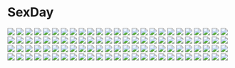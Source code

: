 # SexDay
![](https://konachan.com/jpeg/712fc2a572b64e8ae71dba17980a5c93/Konachan.com%20-%20226356%20aliasing%20anthropomorphism%20barefoot%20bikini%20blue_eyes%20breasts%20gray_hair%20hat%20kantai_collection%20kashima_%28kancolle%29%20natsuki_%28ukiwakudasai%29%20swimsuit.jpg)
![](https://konachan.com/jpeg/e9124584117205e47044a424bf05b46b/Konachan.com%20-%2019871%20blonde_hair%20green_eyes%20hina_ichigo%20rozen_maiden.jpg)
![](https://konachan.com/image/3cc492e1eb27de6e77f94d9c7ed0ee10/Konachan.com%20-%20171956%202girls%20animal%20blue_eyes%20bow%20brown_eyes%20brown_hair%20frog%20gloves%20green_hair%20hakurei_reimu%20kochiya_sanae%20long_hair%20miko%20navel%20skirt%20snake%20torii%20touhou.jpg)
![](https://konachan.com/image/16f75c51bd6c2c6ccb4d0850e1779bff/Konachan.com%20-%2034794%20card_captor_sakura%20kinomoto_sakura%20li_syaoran.jpg)
![](https://konachan.com/jpeg/fff23e4c2e1e31235360977d16e00b85/Konachan.com%20-%20285936%20ass%20azur_lane%20black_hair%20breasts%20brown_eyes%20clouds%20gloves%20katana%20long_hair%20panties%20pantyhose%20ponytail%20rin2008%20sky%20sword%20underwear%20uniform%20water%20weapon.jpg)
![](https://konachan.com/image/5738fd6bf45070dea7f4720757b44037/Konachan.com%20-%20209666%20hatsune_miku%20vocaloid.jpg)
![](https://konachan.com/jpeg/732d0f6a8f6b5a40dedb5a6efc5bb3aa/Konachan.com%20-%20238978%202girls%20animal_ears%20black_hair%20blonde_hair%20catgirl%20dress%20elbow_gloves%20flowers%20gloves%20hat%20kaban%20petals%20serval%20short_hair%20shorts%20thighhighs.jpg)
![](https://konachan.com/image/5176b1f602c0d6a33c5b0bdddb819771/Konachan.com%20-%2077914%20blue_eyes%20hat%20kud_wafter%20loli%20noumi_kudryavka%20thighhighs%20watermark.jpg)
![](https://konachan.com/jpeg/a22f7093a6af528f0ecdcce30e8f386e/Konachan.com%20-%20249492%20barefoot%20bikini%20blush%20breasts%20clouds%20food%20green_eyes%20long_hair%20orange_hair%20original%20sky%20swim_ring%20swimsuit%20tree%20water%20watermark.jpg)
![](https://konachan.com/image/333c11bbcf68daf86f6c8a797fca18f3/Konachan.com%20-%205706%20tagme.jpg)
![](https://konachan.com/image/49ec6bfdaec97c2f3351391e7c627711/Konachan.com%20-%20307143%20aqua_eyes%20azur_lane%20blush%20breasts%20cleavage%20clouds%20dress%20elbow_gloves%20gloves%20hat%20long_hair%20reflection%20sky%20thighhighs%20watermark%20white_hair%20yuxiantailang.jpg)
![](https://konachan.com/image/b85b00785dff0401033ff3511b04bb6a/Konachan.com%20-%20301589%20ass%20bed%20bunnygirl%20cameltoe%20computer%20denfunsan%20doll%20hololive%20pantyhose%20usada_pekora%20wink.jpg)
![](https://konachan.com/jpeg/70c800d2bb4d387c12a8b0eced5da72c/Konachan.com%20-%20140067%20long_hair%20original%20purple_hair%20school_uniform%20skirt%20swordsouls%20thighhighs.jpg)
![](https://konachan.com/image/eebb46eaf980e66f4b5b105f5f1a368d/Konachan.com%20-%2091752%20dress%20flowers%20kazami_yuuka%20petals%20red_eyes%20sunflower%20touhou%20umbrella%20zqhzx.jpg)
![](https://konachan.com/jpeg/0b8e9975675bde9b111a3289116ac8f8/Konachan.com%20-%20187942%20brown_hair%20butterfly%20original%20tang_elen%20tears.jpg)
![](https://konachan.com/jpeg/561234048d58f73b6303bff3a6bdf661/Konachan.com%20-%20297345%20animal%20aqua_eyes%20black_hair%20cat%20flowers%20japanese_clothes%20kimono%20kurosawa_dia%20kurosawa_ruby%20long_hair%20love_live%21_sunshine%21%21%20orein%20red_eyes%20twintails.jpg)
![](https://konachan.com/jpeg/6b050ff04a0c3911caee6ebf7899aa8d/Konachan.com%20-%2079937%20kagamine_rin%20vocaloid.jpg)
![](https://konachan.com/jpeg/ba9cc5a4f04d62499914484f06cc5764/Konachan.com%20-%20136322%20bed%20game_cg%20habane_kotori%20kono_oozora_ni_tsubasa_wo_hirogete.jpg)
![](https://konachan.com/image/a498dd7891654edff4fbc6e8dfd1616d/Konachan.com%20-%2041698%20all_male%20hibari_kyouya%20hibird%20katekyou_hitman_reborn%20male.jpg)
![](https://konachan.com/jpeg/6bb6359791a9daada8735afe9d55e81f/Konachan.com%20-%20265162%20anus%20ass%20brown_hair%20cum%20dress%20fingering%20front_wing%20game_cg%20gloves%20ino%20long_hair%20male%20masturbation%20nopan%20nude%20pussy%20pussy_juice%20uncensored%20yellow_eyes.jpg)
![](https://konachan.com/jpeg/1a8be63b2a9bbbf371417bb0fe21a652/Konachan.com%20-%20258666%20blush%20breast_hold%20breasts%20gray_hair%20leaves%20long_hair%20navel%20nipples%20pubic_hair%20pussy%20red_eyes%20riku_karasu%20sakata_nemuno%20see_through%20touhou%20tree%20weapon.jpg)
![](https://konachan.com/jpeg/d5acd94931c1c6edd26911617eb2bf6b/Konachan.com%20-%208811%20hiiragi_tsukasa%20lucky_star%20stars.jpg)
![](https://konachan.com/jpeg/88afdecf4a23c504b7712d0602ed04f6/Konachan.com%20-%20164645%20black_hair%20katagiri_hinata%20original%20ponytail%20school_uniform%20skirt.jpg)
![](https://konachan.com/image/1f49f2d468c10313fa3e7080b960889f/Konachan.com%20-%2025161%20flowers%20hina_ichigo%20rozen_maiden%20sakurada_jun%20shinku%20silhouette%20suiseiseki.jpeg)
![](https://konachan.com/jpeg/5b45a6afed516dab6c5bab557fb76686/Konachan.com%20-%2015643%20blue%20japanese_clothes%20miko%20murakami_suigun.jpg)
![](https://konachan.com/jpeg/1d3d74f7d20efa923f3e18411ca64a1f/Konachan.com%20-%2094675%20brown_hair%20gundam_seed%20gundam_seed_destiny%20long_hair%20mobile_suit_gundam%20parody%20red_eyes%20reiuji_utsuho%20shinryoku_%28j-1%29%20touhou%20weapon.jpg)
![](https://konachan.com/image/971d702413a5027ada6d0765a825e3e2/Konachan.com%20-%20255653%20blue_eyes%20dead_line%20flowers%20halloween%20kirisame_marisa%20long_hair%20pumpkin%20red%20skirt%20touhou.jpg)
![](https://konachan.com/image/fac4b6cb2df2584bd5da3c0abd4ce7e2/Konachan.com%20-%20298272%202girls%20ass%20blonde_hair%20bow%20crossover%20dress%20fate_grand_order%20fate_%28series%29%20gray_eyes%20gray_hair%20hat%20hug%20loli%20long_hair%20nude%20shoujo_ai%20tagme_%28character%29.jpg)
![](https://konachan.com/jpeg/a4c98d5e9f360a5194f67ee4c06826e1/Konachan.com%20-%2077452%20butterfly%20kanon%20sawatari_makoto%20wadapen.jpg)
![](https://konachan.com/jpeg/a5ae622accdc7bb94f8be9718e6898b2/Konachan.com%20-%20261330%20darling_in_the_franxx%20food%20group%20honey%20ikuno_%28darling_in_the_franxx%29%20miku_%28darling_in_the_franxx%29%20pizza%20todo-akira%20uniform%20zero_two.jpg)
![](https://konachan.com/image/8e4d875101b708178d02f0d20883db6a/Konachan.com%20-%20270500%20baka_moe_heart_ni_ai_wo_komete%21%20black_hair%20blush%20book%20breasts%20brown_eyes%20game_cg%20kaneshiro_ai%20praline%20riv%20school_uniform%20short_hair%20skirt%20wink.jpg)
![](https://konachan.com/image/9f17be4aa8336075dfead77ef0f1149e/Konachan.com%20-%20237096%202girls%20black_hair%20book%20brown_eyes%20brown_hair%20fire%20flowers_%28game%29%20gray_eyes%20kobuta%20long_hair%20ribbons%20school_uniform%20short_hair%20skirt%20socks.jpg)
![](https://konachan.com/image/9b282f4dc4b367fdf057c4a604d0193c/Konachan.com%20-%2089166%20blue_eyes%20breasts%20flowers%20japanese_clothes%20long_hair%20megurine_luka%20pink_hair%20rose%20vocaloid.jpg)
![](https://konachan.com/image/d8e1ed907b8eeedb60519a2af0923092/Konachan.com%20-%20112963%20blue_hair%20breasts%20game_cg%20nipples%20panties%20sex%20tagme%20underwear.jpg)
![](https://konachan.com/image/cbfbbc0af622fbe1bdc7c31281c49bf1/Konachan.com%20-%20261916%20black_hair%20blue_eyes%20blush%20bra%20breasts%20brown_hair%20cum%20game_cg%20long_hair%20male%20nipples%20open_shirt%20panties%20panty_pull%20ponytail%20sex%20shirt_lift%20underwear.jpg)
![](https://konachan.com/jpeg/4f852e4a85a60b662fcb195fa907c3fe/Konachan.com%20-%20291030%20aora%20blue_hair%20chibi%20food%20glasses%20gray_eyes%20horns%20kimono%20long_hair%20male%20ponytail%20red_eyes%20ribbons%20signed%20sword%20umbrella%20uniform%20weapon%20white.jpg)
![](https://konachan.com/jpeg/289df7a2a7ab9bdc81e274ad0186987f/Konachan.com%20-%20273488%20anthropomorphism%20azur_lane%20body_mahattaya_ginga%20bra%20breasts%20cleavage%20honolulu_%28azur_lane%29%20navel%20panties%20pantyhose%20school_uniform%20teddy_bear%20underwear.jpg)
![](https://konachan.com/image/9edc925c59618e5848bcd04e600f607a/Konachan.com%20-%20194850%20blush%20catstudioinc_%28punepuni%29%20haiyore%21_nyaruko-san%20kuuko%20long_hair%20red_eyes%20red_hair%20twintails.jpg)
![](https://konachan.com/image/28e8e3724278fa4596e4c784749381f9/Konachan.com%20-%20121434%20black_rock_shooter%20kuroi_mato.jpg)
![](https://konachan.com/jpeg/2900ee74efa9009b2a6a9994d237a5fa/Konachan.com%20-%20120019%20black_hair%20brown_eyes%20k-on%21%20kakashi%20long_hair%20nakano_azusa%20twintails.jpg)
![](https://konachan.com/jpeg/f99c04f6a7c5f75351a6226e99a48d47/Konachan.com%20-%20259736%20aqua_eyes%20blonde_hair%20long_hair%20loundraw%20original%20signed.jpg)
![](https://konachan.com/image/9124a321fda5753a36472d91585d9786/Konachan.com%20-%2056826%20fate_testarossa%20jpeg_artifacts%20mahou_shoujo_lyrical_nanoha%20mahou_shoujo_lyrical_nanoha_strikers%20yagami_hayate.jpg)
![](https://konachan.com/image/ad8d5ad4b26d409b9d9f4c25544b5af9/Konachan.com%20-%2043266%20ai_yori_aoshi%20blue_eyes%20blue_hair%20blush%20breasts%20nipples%20nude%20pussy_juice%20sakuraba_aoi%20sex%20short_hair.jpg)
![](https://konachan.com/image/480b433d884bb6d489464400d1d0337d/Konachan.com%20-%2031747%20amagahara_inaho%20blonde_hair%20blue_eyes%20brown_hair%20cake%20drink%20favorite%20food%20game_cg%20happy_margaret%21%20kokonoka%20maid%20minahase_karin%20red_hair%20sakura_mao.jpg)
![](https://konachan.com/jpeg/3f145621f7cd54705de20960474c81f9/Konachan.com%20-%20228194%20anmi%20aqua_eyes%20ass%20barefoot%20beach%20bikini%20blue_eyes%20brown_hair%20clouds%20group%20hat%20long_hair%20navel%20orange_eyes%20original%20see_through%20sky%20swimsuit%20water%20wet.jpg)
![](https://konachan.com/image/37a58c9966c134890563ecddfc92078f/Konachan.com%20-%20198788%20blonde_hair%20fang%20flandre_scarlet%20hat%20long_hair%20newnand%20red_eyes%20skirt%20thighhighs%20touhou%20vampire%20wings%20zettai_ryouiki.jpg)
![](https://konachan.com/image/8f26861ef68355f93f001d4ddb423f26/Konachan.com%20-%20104077%20akagi_ritsuko%20blush%20bodysuit%20breasts%20ikari_gendo%20ikari_shinji%20katsuragi_misato%20neon_genesis_evangelion%20nipples%20skintight%20soryu_asuka_langley%20twinpoo.jpg)
![](https://konachan.com/image/04fa60297da17bbbe49dededcc65eb84/Konachan.com%20-%2056552%20flowers%20green_hair%20kieta%20long_hair%20onozuka_komachi%20red_hair%20scythe%20shikieiki_yamaxanadu%20sky%20touhou%20twintails%20water%20weapon.jpg)
![](https://konachan.com/image/2d8ab93735a77c5364fae13cfbc6e50b/Konachan.com%20-%20274157%20barefoot%20bed%20blonde_hair%20breast_hold%20breasts%20hat%20kirisame_marisa%20long_hair%20nude%20reri%20touhou%20witch_hat%20yellow_eyes.jpg)
![](https://konachan.com/jpeg/7cc19b50cfc93f88ac0ab9c64d15d015/Konachan.com%20-%20253401%202girls%20autumn%20brown_eyes%20brown_hair%20couch%20flowers%20green_eyes%20hat%20idolmaster%20long_hair%20necklace%20short_hair%20skirt%20tada_riina%20twintails%20wristwear.jpg)
![](https://konachan.com/jpeg/6d2646660bc7f320ad2c4437154b6d68/Konachan.com%20-%20189711%20akaza%20blush%20fingering%20game_cg%20masturbation%20may-be_soft%20ogura_kana%20panties%20skirt%20tagme%20underwear%20upskirt%20wet.jpg)
![](https://konachan.com/image/008be48a4147e7bc735df9193d2d47ed/Konachan.com%20-%20164455%20animal_ears%20dress%20fatkewell%20foxgirl%20orange_hair%20original%20summer%20tail.jpg)
![](https://konachan.com/jpeg/9aa8f4248eb89a2ef4be0f8e7d647abc/Konachan.com%20-%20123301%20blonde_hair%20game_cg%20kazamatsuri_mana%20manatsu_no_yoru_no_yuki_monogatari%20mikeou%20panties%20sport%20tennis%20twintails%20underwear%20wet.jpg)
![](https://konachan.com/image/19c66cc184a68ed870273b0890abd4b9/Konachan.com%20-%20274105%20blush%20clouds%20couch%20dress%20flowers%20forever_7th_capital%20gloves%20ibara_dance%20long_hair%20orange_hair%20red_eyes%20sky%20tagme_%28character%29.jpg)
![](https://konachan.com/image/2524ff127c5573a305020f8f8bc29325/Konachan.com%20-%2028817%20fuura_kafuka%20kitsu_chiri%20sayonara_zetsubou_sensei%20tagme.jpg)
![](https://konachan.com/image/d961139d912f018ac7258fcae974d7bd/Konachan.com%20-%20223710%20aqua_eyes%20blonde_hair%20breasts%20brown_eyes%20brown_hair%20cleavage%20katana%20long_hair%20navel%20ponytail%20sword%20tagme_%28character%29%20under_night_in-birth%20weapon.jpg)
![](https://konachan.com/image/f15ef76754912c817d0089734915997b/Konachan.com%20-%20102307%20bikini%20braids%20elbow_gloves%20erect_nipples%20gloves%20green_hair%20navel%20panties%20swimsuit%20tadano_akira%20thighhighs%20twintails%20underwear%20wang_liu_mei%20yellow_eyes.jpg)
![](https://konachan.com/jpeg/c64a8b32c7ac3ddfbd98fee111e106e3/Konachan.com%20-%20219995%20breasts%20cleavage%20game_cg%20gloves%20hat%20long_hair%20mage%20magic%20navel%20pointed_ears%20purple_eyes%20purple_hair%20shannon_fiszer%20staff%20tagme_%28artist%29%20witch_hat.jpg)
![](https://konachan.com/image/741aedd44ae649cd73f28a71bab39152/Konachan.com%20-%2064877%20megurine_luka%20vocaloid.jpg)
![](https://konachan.com/image/3c2cf3de1de3d1b41977cb012baa64ce/Konachan.com%20-%20201688%202girls%20armor%20black_hair%20brown_eyes%20brown_hair%20dragon%20elbow_gloves%20gloves%20original%20pixiv_fantasia%20scarf%20short_hair%20swd3e2%20thighhighs%20uniform.jpg)
![](https://konachan.com/image/d368a02834cba8324edf4ae9218006b9/Konachan.com%20-%20156190%20aircraft%20building%20city%20dragon%20dualscreen%20ino_satsu%20original%20pixiv_fantasia.jpg)
![](https://konachan.com/image/d0057f3b28714a483242efdea41b8855/Konachan.com%20-%20256510%20aqua_hair%20atdan%20dress%20forever_7th_capital%20hatsune_miku%20headphones%20long_hair%20microphone%20tattoo%20thighhighs%20twintails%20vocaloid.jpg)
![](https://konachan.com/jpeg/87e4626a4e104ad6d96494f8a6f6bdda/Konachan.com%20-%20147355%202girls%20black_hair%20blonde_hair%20bow%20cake%20crossover%20drink%20food%20garnet%20hakurei_reimu%20hat%20japanese_clothes%20kyuubee%20miko%20red_eyes%20touhou%20yakumo_yukari.jpg)
![](https://konachan.com/jpeg/1198a0d486f737548ce7e49e05d60254/Konachan.com%20-%20232479%20blonde_hair%20blush%20bow%20brown_eyes%20brown_hair%20dress%20e.o.%20foxgirl%20hat%20long_hair%20maribel_han%20ribbons%20short_hair%20tears%20tie%20touhou%20usami_renko%20yakumo_ran.jpg)
![](https://konachan.com/image/429fe9205c42c64fa126fadcd54a5d2e/Konachan.com%20-%2072409%20brown_hair%20choker%20desert%20feathers%20green_eyes%20hug%20male%20sakura_%28tsubasa%29%20short_hair%20syaoran%20tsubasa_reservoir_chronicle%20vector%20watermark.jpg)
![](https://konachan.com/image/1e397222c406a0d1c2c37d5ca97198f8/Konachan.com%20-%2055007%20glasses%20hiiragi_kagami%20hiiragi_tsukasa%20izumi_konata%20japanese_clothes%20kadowaki_satoshi%20lucky_star%20scan%20takara_miyuki%20yukata.jpg)
![](https://konachan.com/jpeg/3549b629c3c41c736b40e5bb0710c5dc/Konachan.com%20-%20302372%20anthropomorphism%20azur_lane%20black_hair%20cat_smile%20fang%20gloves%20hat%20long_hair%20pink_eyes%20thighhighs%20water%20yu_ni_t%20zettai_ryouiki.jpg)
![](https://konachan.com/jpeg/143893eeff5b0568e8b0dfb60928272c/Konachan.com%20-%20288557%20original%20polychromatic%20ram_%28ramlabo%29%20white.jpg)
![](https://konachan.com/image/2c73aed1444df85358514a4e6c1424df/Konachan.com%20-%2070648%20ass%20brown_hair%20clouds%20hakurei_reimu%20japanese_clothes%20long_hair%20miko%20red_eyes%20ribbons%20sky%20touhou%20zoom_layer.jpg)
![](https://konachan.com/image/b17aa9bcb92ba109a92ad1439bda41f4/Konachan.com%20-%20142815%20bed%20breasts%20ke-ta%20letty_whiterock%20nipples%20no_bra%20nopan%20open_shirt%20short_hair%20touhou%20wet.jpg)
![](https://konachan.com/image/851cb9d383ce9786ae28fdbae16caa72/Konachan.com%20-%20134506%20kusanagi_tonbo%20tagme.jpg)
![](https://konachan.com/image/7538a98f533ea02076c06bedfd755900/Konachan.com%20-%2041231%20clannad%20ibuki_fuuko%20pantyhose%20school_uniform.jpg)
![](https://konachan.com/image/e771eca28d5ea9adf98940b29f621b26/Konachan.com%20-%20132583%20barefoot%20beach%20bikini%20brown_hair%20idolmaster%20popsicle%20shachi_kamaboko%20swimsuit%20tagme%20tagme_%28character%29.jpg)
![](https://konachan.com/image/12a1e2e7d20f19ba7bad47dd0c066826/Konachan.com%20-%2032010%20artoria_pendragon_%28all%29%20fate_%28series%29%20fate_stay_night%20saber.jpg)
![](https://konachan.com/image/8a2532b8b85e791612e6c4d8523a839d/Konachan.com%20-%20108410%20abubu%20akemi_homura%20black_hair%20blonde_hair%20blue_hair%20kyuubee%20long_hair%20miki_sayaka%20pink_hair%20red_hair%20sakura_kyouko%20short_hair%20tomoe_mami%20white.jpg)
![](https://konachan.com/image/6b8fc76d0155dd162f2d3c4c0fa4410b/Konachan.com%20-%20124148%20aqua_hair%20cosmo_%28bousoup%29%20hatsune_miku%20headphones%20long_hair%20red_eyes%20tie%20twintails%20vocaloid.jpg)
![](https://konachan.com/jpeg/46e0073a5ca1413feb78012030e29cbd/Konachan.com%20-%20251807%20blonde_hair%20blue_eyes%20dress%20gloves%20konnyaku_%28kk-monmon%29%20panties%20pantyhose%20princess_principal%20scarf%20short_hair%20underwear%20waifu2x.jpg)
![](https://konachan.com/image/5594a708b38a80e2387aef5a0291ae0d/Konachan.com%20-%2065204%20hatsune_miku%20twintails%20vocaloid.jpg)
![](https://konachan.com/image/82b3e19315389a0994b8b2c336fcae48/Konachan.com%20-%2052506%20code_geass%20euphemia_li_britannia%20long_hair%20pink_eyes%20pink_hair%20vector.jpg)
![](https://konachan.com/image/f2842a532c13738086cda58afa6f9324/Konachan.com%20-%20214410%20armor%20blonde_hair%20fate_apocrypha%20fate_grand_order%20fate_%28series%29%20green_eyes%20long_hair%20male%20mordred%20ponytail%20siegfried%20swd3e2%20sword%20weapon%20white_hair.jpg)
![](https://konachan.com/image/e07f6693ecf5ec7339b3d4ee4f2aef79/Konachan.com%20-%20222124%202girls%20anthropomorphism%20brown_eyes%20brown_hair%20hyuuga_%28kancolle%29%20ise_%28kancolle%29%20kantai_collection%20kneehighs%20megumu%20skirt%20socks.jpg)
![](https://konachan.com/image/6cc3972ae53d77ee078ed6a1d4b25320/Konachan.com%20-%20104229%20all_male%20animal%20bird%20clouds%20fusui%20male%20original%20sky.jpg)
![](https://konachan.com/image/81886efc7a886faf623393436257bed4/Konachan.com%20-%2030227%20guilty_gear%20kuradoberi_jam.jpg)
![](https://konachan.com/jpeg/43a9361e470577f7112be234c51993f4/Konachan.com%20-%2071569%20hidamari_sketch%20nori%20vector.jpg)
![](https://konachan.com/jpeg/49d4b5755aa49a5921eaaee598811dd3/Konachan.com%20-%20196889%20aqua_eyes%20bed%20brown_hair%20computer%20heart%20mochiko_%28mochiko3121%29%20no_bra%20original%20ponytail.jpg)
![](https://konachan.com/jpeg/14b6e235e166eb6a5231eee7c2fb1502/Konachan.com%20-%2058411%20bed%20bekkankou%20blush%20dress%20elbow_gloves%20feena_fam_earthlight%20gloves%20green_eyes%20long_hair%20scan%20white_hair%20yoake_mae_yori_ruri_iro_na.jpg)
![](https://konachan.com/image/4505052f1d66a0ae85a0a364c8c595d5/Konachan.com%20-%2042429%20blue_eyes%20breasts%20errors%20koku%20nipples%20no_bra%20nopan%20panties%20red_hair%20shirt_lift%20short_hair%20underwear%20undressing%20wet.jpg)
![](https://konachan.com/image/d7079b10bb94143ecb344b357045452f/Konachan.com%20-%2096310%202girls%20barefoot%20bikini%20black_hair%20blonde_hair%20clouds%20hakurei_reimu%20kirisame_marisa%20long_hair%20miko%20sky%20swimsuit%20touhou%20water%20wink%20yoshinaga_p.jpg)
![](https://konachan.com/jpeg/bacdb763943739dfc1cdfcf3da47f3dd/Konachan.com%20-%20210595%20autumn%20blonde_hair%20blue_eyes%20cropped%20dress%20flowers%20hat%20headband%20heavy_object%20leaves%20milinda_brantini%20phone%20short_hair%20swordsouls.jpg)
![](https://konachan.com/image/1421255af4896da742368b86ab22b81d/Konachan.com%20-%2068168%20amafuki_setsuka%20blue_hair%20blush%20dress%20elbow_gloves%20game_cg%20gloves%20hanafubuki%20jpeg_artifacts%20long_hair%20necklace%20tagme_%28artist%29%20wedding_attire.jpg)
![](https://konachan.com/image/4c9e2313575cf47a5b59e5e6f02f8b4e/Konachan.com%20-%20176928%20animal%20ass%20barefoot%20blue_eyes%20blue_hair%20blush%20breasts%20cirno%20cleavage%20fairy%20frog%20long_hair%20touhou%20yamada_ranga.jpg)
![](https://konachan.com/image/01790af77a37847fbe1817fd1b8585be/Konachan.com%20-%20123896%202girls%20brown_hair%20cabbit%20hinamidori_chiwa%20japanese_clothes%20kimono%20pochi_to_goshujin-sama%20purple_eyes%20skyfish%20yukie.jpg)
![](https://konachan.com/image/05ce15009f9b3525e10dca030cd23da8/Konachan.com%20-%20155963%20blush%20hatsune_miku%20pink_eyes%20pink_hair%20sakura_miku%20urara_%28sumairuclover%29%20vocaloid%20wink.jpg)
![](https://konachan.com/image/cf0d3e6e3abb84f1dd2cb78aec494454/Konachan.com%20-%20253040%202girls%20amano_miu%20black_hair%20blend_s%20blue_eyes%20bow%20candy%20food%20halloween%20hat%20horns%20long_hair%20navel%20pumpkin%20purple_eyes%20red_hair%20twintails%20weapon.jpg)
![](https://konachan.com/image/098f4c0ff20360f7850850df0e44ae78/Konachan.com%20-%20216011%202girls%20corset%20japanese_clothes%20komeiji_koishi%20komeiji_satori%20lolita_fashion%20touhou%20xuanlin_jingshuang.jpg)
![](https://konachan.com/jpeg/11021d2ade2009e7bc40a7bdd57f03cb/Konachan.com%20-%20173205%20flowers%20kazami_yuuka%20monochrome%20short_hair%20sousou_%28sousouworks%29%20third-party_edit%20touhou.jpg)
![](https://konachan.com/jpeg/1adfe55c6bd289926685e5039302f04c/Konachan.com%20-%20224944%20dark_matou_sakura%20emiya_shirou%20fate_%28series%29%20fate_stay_night%20male%20matou_sakura%20mikazuki_akira%20rider.jpg)
![](https://konachan.com/image/cb69b30e9965e76238275c84f6be6716/Konachan.com%20-%20115277%20moemoe3345%20original%20red_eyes.jpg)
![](https://konachan.com/image/758fdd7636a1a608076d5cc3b9bede16/Konachan.com%20-%20176697%20ass%20ayase_naru%20blue_eyes%20bra%20breasts%20cleavage%20group%20harihisa%20long_hair%20panties%20red_hair%20short_hair%20skirt%20suzuno_ito%20thighhighs%20underwear%20undressing.jpg)
![](https://konachan.com/jpeg/a03867d4fe829179f821a8e81e7e2665/Konachan.com%20-%2096600%20animal_ears%20ass%20blonde_hair%20blue_eyes%20blush%20game_cg%20maid%20panties%20rosebleu%20tiny_dungeon%20uluru_kajuta%20underwear.jpg)
